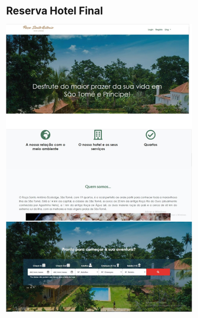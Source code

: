 # Reserva Hotel Final
 
<img src="/images/1.jpg" alt="" >
<img src="/images/2.jpg" alt="" >
<img src="/images/3.jpg" alt="" >